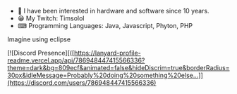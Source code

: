 - 👀 I have been interested in hardware and software since 10 years.
- 😁 My Twitch: Timsolol
- ⌨ Programming Languages: Java, Javascript, Phyton, PHP

Imagine using eclipse



[![Discord Presence][([https://lanyard-profile-readme.vercel.app/api/786948447415566336?theme=dark&bg=809ecf&animated=false&hideDiscrim=true&borderRadius=30px&idleMessage=Probably%20doing%20something%20else...]](https://discord.com/users/786948447415566336)
